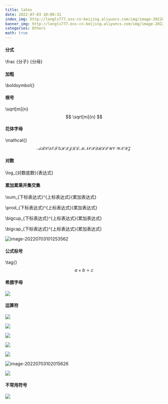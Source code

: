 ```yaml
---
title: latex
date: 2022-07-03 10:09:31
index_img: http://longls777.oss-cn-beijing.aliyuncs.com/img/image-20220703101253562.png
banner_img: http://longls777.oss-cn-beijing.aliyuncs.com/img/image-20220703101253562.png
categories: Others
math: true
---
```




#### 分式

\frac {分子} {分母}

#### 加粗

\boldsymbol{}

#### 根号

\sqrt[m]{n}
$$
\sqrt[m]{n}
$$

#### 花体字母

\mathcal{}
$$
\mathcal{ABCDEFGHIJKLMNOPQRSTUVWXYZ}
$$


#### 对数

\log_{对数底数}{表达式}

#### 累加累乘并集交集

\sum_{下标表达式}^{上标表达式}{累加表达式}

\prod_{下标表达式}^{上标表达式}{累加表达式}

\bigcup_{下标表达式}^{上标表达式}{累加表达式} 

\bigcap_{下标表达式}^{上标表达式}{累加表达式}

![image-20220703101253562](http://longls777.oss-cn-beijing.aliyuncs.com/img/image-20220703101253562.png)

#### 公式标号

\tag{}
$$
a+b=c \tag{1}
$$


#### 希腊字母

![](http://longls777.oss-cn-beijing.aliyuncs.com/img/image-20220703101623488.png)

#### 运算符

![](http://longls777.oss-cn-beijing.aliyuncs.com/img/image-20220703101722800.png)

![](http://longls777.oss-cn-beijing.aliyuncs.com/img/image-20220703101742492.png)

![](http://longls777.oss-cn-beijing.aliyuncs.com/img/image-20220703101839932.png)

![](http://longls777.oss-cn-beijing.aliyuncs.com/img/image-20220703101939025.png)

![](http://longls777.oss-cn-beijing.aliyuncs.com/img/image-20220703102002751.png)

![image-20220703102015626](http://longls777.oss-cn-beijing.aliyuncs.com/img/image-20220703102015626.png)

![](http://longls777.oss-cn-beijing.aliyuncs.com/img/image-20220703102035627.png)

#### 不常用符号

![](http://longls777.oss-cn-beijing.aliyuncs.com/img/image-20220703102118077.png)